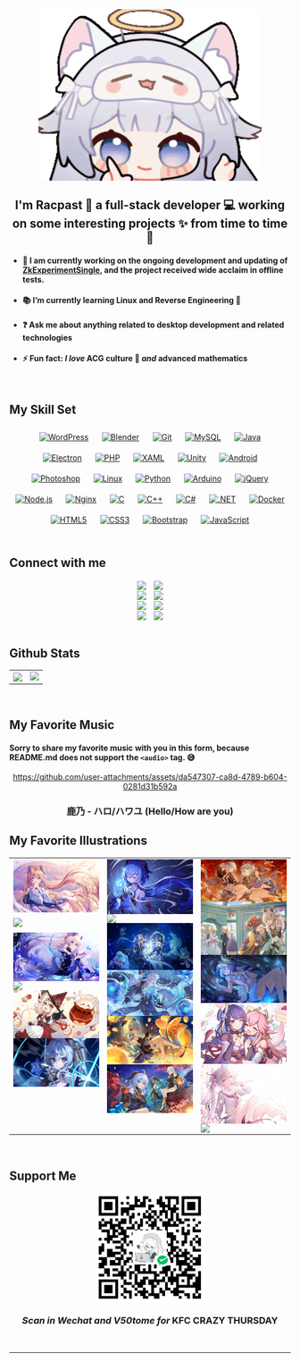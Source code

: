 <div align="center">
<img src="https://raw.githubusercontent.com/racpast/racpast/refs/heads/main/img/profile.gif" align="center" height="" width="400" />
</div>  


## <div align="center">I'm **Racpast** 🍻 a  full-stack developer 💻 working on **some interesting projects** ✨ from time to time 🦎</div>  

  
- #### 💬 I am currently working on the ongoing development and updating of [**ZkExperimentSingle**](https://github.com/racpast/ZkExperimentSingle), and the project received **wide acclaim** in offline tests.  
  

- #### 📚 I’m currently learning **Linux** and **Reverse Engineering** 🌌  
  

- #### ❓ Ask me about anything related to **desktop development** and related **technologies**  
  

- #### ⚡ Fun fact: *I love* **ACG culture** 🥰 *and* **advanced mathematics**  
  

<br/>

## My Skill Set  
<div align="center">  
<a href="https://wordpress.com/" target="_blank"><img style="margin: 10px" src="https://profilinator.rishav.dev/skills-assets/wordpress.png" alt="WordPress" height="50" /></a>  
<a href="https://www.blender.org/" target="_blank"><img style="margin: 10px" src="https://profilinator.rishav.dev/skills-assets/blender_community_badge_white.svg" alt="Blender" height="50" /></a>  
<a href="https://github.com/" target="_blank"><img style="margin: 10px" src="https://profilinator.rishav.dev/skills-assets/git-scm-icon.svg" alt="Git" height="50" /></a>  
<a href="https://www.mysql.com/" target="_blank"><img style="margin: 10px" src="https://profilinator.rishav.dev/skills-assets/mysql-original-wordmark.svg" alt="MySQL" height="50" /></a>  
<a href="https://www.java.com/" target="_blank"><img style="margin: 10px" src="https://profilinator.rishav.dev/skills-assets/java-original-wordmark.svg" alt="Java" height="50" /></a>  
<a href="https://www.electronjs.org/" target="_blank"><img style="margin: 10px" src="https://profilinator.rishav.dev/skills-assets/electron-original.svg" alt="Electron" height="50" /></a>  
<a href="https://www.php.net/" target="_blank"><img style="margin: 10px" src="https://profilinator.rishav.dev/skills-assets/php-original.svg" alt="PHP" height="50" /></a>  
<a href="https://docs.microsoft.com/en-us/dotnet/desktop/wpf/xaml/" target="_blank"><img style="margin: 10px" src="https://profilinator.rishav.dev/skills-assets/xaml.png" alt="XAML" height="50" /></a>  
<a href="https://unity.com/" target="_blank"><img style="margin: 10px" src="https://profilinator.rishav.dev/skills-assets/unity.png" alt="Unity" height="50" /></a>  
<a href="https://www.android.com/intl/en_in/" target="_blank"><img style="margin: 10px" src="https://profilinator.rishav.dev/skills-assets/android-original-wordmark.svg" alt="Android" height="50" /></a>  
<a href="https://www.adobe.com/in/products/photoshop.html" target="_blank"><img style="margin: 10px" src="https://profilinator.rishav.dev/skills-assets/photoshop-plain.svg" alt="Photoshop" height="50" /></a>  
<a href="https://www.linux.org/" target="_blank"><img style="margin: 10px" src="https://profilinator.rishav.dev/skills-assets/linux-original.svg" alt="Linux" height="50" /></a>  
<a href="https://www.python.org/" target="_blank"><img style="margin: 10px" src="https://profilinator.rishav.dev/skills-assets/python-original.svg" alt="Python" height="50" /></a>  
<a href="https://www.arduino.cc/" target="_blank"><img style="margin: 10px" src="https://profilinator.rishav.dev/skills-assets/arduino.png" alt="Arduino" height="50" /></a>  
<a href="https://jquery.com/" target="_blank"><img style="margin: 10px" src="https://profilinator.rishav.dev/skills-assets/jquery.png" alt="jQuery" height="50" /></a>  
<a href="https://nodejs.org/" target="_blank"><img style="margin: 10px" src="https://profilinator.rishav.dev/skills-assets/nodejs-original-wordmark.svg" alt="Node.js" height="50" /></a>  
<a href="https://www.nginx.com/" target="_blank"><img style="margin: 10px" src="https://profilinator.rishav.dev/skills-assets/nginx-original.svg" alt="Nginx" height="50" /></a>  
<a href="https://www.cprogramming.com/" target="_blank"><img style="margin: 10px" src="https://profilinator.rishav.dev/skills-assets/c-original.svg" alt="C" height="50" /></a>  
<a href="https://www.cplusplus.com/" target="_blank"><img style="margin: 10px" src="https://profilinator.rishav.dev/skills-assets/cplusplus-original.svg" alt="C++" height="50" /></a>  
<a href="https://docs.microsoft.com/en-us/dotnet/csharp/" target="_blank"><img style="margin: 10px" src="https://profilinator.rishav.dev/skills-assets/csharp-original.svg" alt="C#" height="50" /></a>  
<a href="https://dotnet.microsoft.com/download/dotnet-framework" target="_blank"><img style="margin: 10px" src="https://profilinator.rishav.dev/skills-assets/dot-net-original-wordmark.svg" alt=".NET" height="50" /></a>  
<a href="https://www.docker.com/" target="_blank"><img style="margin: 10px" src="https://profilinator.rishav.dev/skills-assets/docker-original-wordmark.svg" alt="Docker" height="50" /></a>  
<a href="https://en.wikipedia.org/wiki/HTML5" target="_blank"><img style="margin: 10px" src="https://profilinator.rishav.dev/skills-assets/html5-original-wordmark.svg" alt="HTML5" height="50" /></a>  
<a href="https://www.w3schools.com/css/" target="_blank"><img style="margin: 10px" src="https://profilinator.rishav.dev/skills-assets/css3-original-wordmark.svg" alt="CSS3" height="50" /></a>  
<a href="https://getbootstrap.com/docs/3.4/javascript/" target="_blank"><img style="margin: 10px" src="https://profilinator.rishav.dev/skills-assets/bootstrap-plain.svg" alt="Bootstrap" height="50" /></a>  
<a href="https://www.javascript.com/" target="_blank"><img style="margin: 10px" src="https://profilinator.rishav.dev/skills-assets/javascript-original.svg" alt="JavaScript" height="50" /></a>  
</div>  

<br/>  


## Connect with me  
<div align="center">
<img src="https://img.shields.io/badge/QQ-235268680-blue?logo=tencentqq&color=blue" style="margin-right:10px" align="center" height="" width="" />
<img src="https://img.shields.io/badge/Wechat-racpast-blue?logo=wechat&color=green" align="center" height="" width="" />
</div>  

<div align="center">
<a href="mailto:yaojun.mail@qq.com"><img src="https://img.shields.io/badge/Email-yaojun.mail%40qq.com-blue?logo=maildotru&color=purple" style="margin-right:10px" align="center" height="" width="" /></a>
<a href="mailto:olleebrbscfsi9@163.com"><img src="https://img.shields.io/badge/Email-olleebrbscfsi9%40163.com-blue?logo=maildotru&color=yellow" align="center" height="" width="" /></a>
</div>  

<div align="center">
<img src="https://img.shields.io/badge/KFC%20CRAZY%20THURSDAY-V50tome-blue?logo=kfc&labelColor=darkred&color=red" style="margin-right:10px" align="center" height="" width="" />
<a href="https://github.com/racpast/" target="_blank"><img src="https://img.shields.io/badge/Github-Racpast-blue?logo=github&color=orange" align="center" height="" width="" /></a>
</div>  

<div align="center">
<a href="https://www.pixiv.net/users/90591249" target="_blank"><img src="https://img.shields.io/badge/Pixiv-Racpast-blue?logo=pixiv&color=blue" style="margin-right:10px" align="center" height="" width="" /></a>
<a href="https://www.linkedin.com/in/racpast-atom-639b2b263/" target="_blank"><img src="https://img.shields.io/badge/LinkedIn-blue?logo=linkedin&color=royalblue" align="center" height="" width="" /></a>
</div>  

<br/>  


## Github Stats  
<table><tr><td valign="top" width="50%">

<div align="center"><img src="https://github-readme-stats.vercel.app/api/top-langs/?username=racpast&hide_border=true&layout=compact" align="center" style="width: 100%" /></div>

</td><td valign="top" width="50%">

<img src="https://github-readme-stats.vercel.app/api?username=racpast&show_icons=true&count_private=true&hide_border=true" align="left" style="width: 100%" />

</td></tr></table>  

<br/>  


## My Favorite Music
#### Sorry to share my favorite music with you in this form, because README.md **does not support** the `<audio>` tag. 😅
<div align="center" width="60%">


https://github.com/user-attachments/assets/da547307-ca8d-4789-b604-0281d31b592a


### 鹿乃 - ハロ/ハワユ (Hello/How are you)
</div>  


## My Favorite Illustrations  
<table><tr><td valign="top" width="33%">


<img src="https://raw.githubusercontent.com/racpast/racpast/refs/heads/main/img/1.jpg" style="margin-bottom:10px" align="center" style="width: 100%" />  
  

<img src="https://raw.githubusercontent.com/racpast/racpast/refs/heads/main/img/2.png" style="margin-bottom:10px" align="left" style="width: 100%" />  
  

<img src="https://raw.githubusercontent.com/racpast/racpast/refs/heads/main/img/3.jpg" align="left" style="width: 100%" />  
  

<img src="https://raw.githubusercontent.com/racpast/racpast/refs/heads/main/img/4.png" align="left" style="width: 100%" />  
  

<img src="https://raw.githubusercontent.com/racpast/racpast/refs/heads/main/img/5.jpg" align="left" style="width: 100%" />  
  

<img src="https://raw.githubusercontent.com/racpast/racpast/refs/heads/main/img/6.png" align="left" style="width: 100%" />  


</td><td valign="top" width="33%">

<img src="https://raw.githubusercontent.com/racpast/racpast/refs/heads/main/img/7.jpg" align="left" style="width: 100%" />  
  

<img src="https://raw.githubusercontent.com/racpast/racpast/refs/heads/main/img/8.png" align="left" style="width: 100%" />  
  

<img src="https://raw.githubusercontent.com/racpast/racpast/refs/heads/main/img/9.jpg" align="left" style="width: 100%" />  
  

<img src="https://raw.githubusercontent.com/racpast/racpast/refs/heads/main/img/10.jpg" align="left" style="width: 100%" />  
  

<img src="https://raw.githubusercontent.com/racpast/racpast/refs/heads/main/img/11.jpg" align="left" style="width: 100%" />  
  

<img src="https://raw.githubusercontent.com/racpast/racpast/refs/heads/main/img/12.jpg" align="left" style="width: 100%" />  


</td><td valign="top" width="33%">

<img src="https://raw.githubusercontent.com/racpast/racpast/refs/heads/main/img/13.jpg" align="left" style="width: 100%" />  
  

<img src="https://raw.githubusercontent.com/racpast/racpast/refs/heads/main/img/14.jpg" align="left" style="width: 100%" />  
  

<img src="https://raw.githubusercontent.com/racpast/racpast/refs/heads/main/img/15.jpg" align="left" style="width: 100%" />  
  

<img src="https://raw.githubusercontent.com/racpast/racpast/refs/heads/main/img/16.jpg" align="left" style="width: 100%" />  
  

<img src="https://raw.githubusercontent.com/racpast/racpast/refs/heads/main/img/17.jpg" align="left" style="width: 100%" />  
  

<img src="https://raw.githubusercontent.com/racpast/racpast/refs/heads/main/img/18.png" align="left" style="width: 100%" />  


</td></tr></table>  

<br/>  


## Support Me  
<div align="center">
<img src="https://raw.githubusercontent.com/racpast/racpast/refs/heads/main/img/wechatpay.png" align="center" height="" width="200" />
</div>  
  

### <div align="center">*Scan in Wechat and V50tome for* **KFC CRAZY THURSDAY**</div>  

<br />

----

